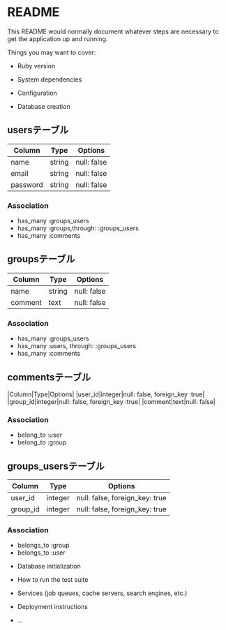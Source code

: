 # README

This README would normally document whatever steps are necessary to get the
application up and running.

Things you may want to cover:

* Ruby version

* System dependencies

* Configuration

* Database creation

## usersテーブル
|Column|Type|Options|
|------|----|-------|
|name|string|null: false|
|email|string|null: false|
|password|string|null: false|

### Association
- has_many :groups_users
- has_many :groups,through: :groups_users
- has_many :comments

## groupsテーブル
|Column|Type|Options|
|------|----|-------|
|name|string|null: false|
|comment|text|null: false|

### Association
- has_many :groups_users
- has_many :users, through: :groups_users
- has_many :comments

## commentsテーブル
|Column|Type|Options|
|user_id|integer|null: false, foreign_key :true|
|group_id|integer|null: false, foreign_key :true|
|comment|text|null: false|

### Association
- belong_to :user
- belong_to :group

## groups_usersテーブル
|Column|Type|Options|
|------|----|-------|
|user_id|integer|null: false, foreign_key: true|
|group_id|integer|null: false, foreign_key: true|

### Association
- belongs_to :group
- belongs_to :user

* Database initialization

* How to run the test suite

* Services (job queues, cache servers, search engines, etc.)

* Deployment instructions

* ...

